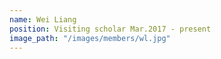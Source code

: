 ```yaml
---
name: Wei Liang
position: Visiting scholar Mar.2017 - present
image_path: "/images/members/wl.jpg"
---
```

